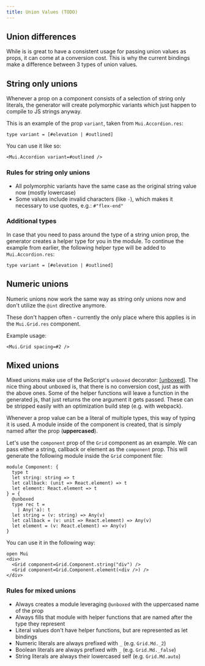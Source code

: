 ```yaml
---
title: Union Values (TODO)
---
```


## Union differences

While is is great to have a consistent usage for passing union values as props,
it can come at a conversion cost. This is why the current bindings make a
difference between 3 types of union values.

## String only unions

Whenever a prop on a component consists of a selection of string only literals,
the generator will create polymorphic variants which just happen to compile to
JS strings anyway.

This is an example of the prop `variant`, taken from `Mui.Accordion.res`:

```rescript
type variant = [#elevation | #outlined]
```

You can use it like so:

```rescript
<Mui.Accordion variant=#outlined />
```

### Rules for string only unions

- All polymorphic variants have the same case as the original string value now
  (mostly lowercase)
- Some values include invalid characters (like `-`), which makes it necessary to
  use quotes, e.g.: `#"flex-end"`

### Additional types

In case that you need to pass around the type of a string union prop, the
generator creates a helper type for you in the module. To continue the example
from earlier, the following helper type will be added to `Mui.Accordion.res`:

```rescript
type variant = [#elevation | #outlined]
```

## Numeric unions

Numeric unions now work the same way as string only unions now and don't utilize
the `@int` directive anymore.

These don't happen often - currently the only place where this applies is in the
`Mui.Grid.res` component.

Example usage:

```rescript
<Mui.Grid spacing=#2 />
```

## Mixed unions

Mixed unions make use of the ReScript's `unboxed` decorator:
[[unboxed]](https://rescript-lang.org/blog/union-types-in-bucklescript). The
nice thing about unboxed is, that there is no conversion cost, just as with the
above ones. Some of the helper functions will leave a function in the generated
js, that just returns the one argument it gets passed. These can be stripped
easily with an optimization build step (e.g. with webpack).

Whenever a prop value can be a literal of multiple types, this way of typing it
is used. A module inside of the component is created, that is simply named after
the prop (**uppercased**).

Let's use the `component` prop of the `Grid` component as an example. We can
pass either a string, callback or element as the `component` prop. This will
generate the following module inside the `Grid` component file:

```rescript
module Component: {
  type t
  let string: string => t
  let callback: (unit => React.element) => t
  let element: React.element => t
} = {
  @unboxed
  type rec t =
    | Any('a): t
  let string = (v: string) => Any(v)
  let callback = (v: unit => React.element) => Any(v)
  let element = (v: React.element) => Any(v)
}
```

You can use it in the following way:

```rescript
open Mui
<div>
  <Grid component=Grid.Component.string("div") />
  <Grid component=Grid.Component.element(<div />) />
</div>
```

### Rules for mixed unions

- Always creates a module leveraging `@unboxed` with the uppercased name of the
  prop
- Always fills that module with helper functions that are named after the type
  they represent
- Literal values don't have helper functions, but are represented as let
  bindings
- Numeric literals are always prefixed with `_` (e.g. `Grid.Md._2`)
- Boolean literals are always prefixed with `_` (e.g. `Grid.Md._false`)
- String literals are always their lowercased self (e.g. `Grid.Md.auto`)
